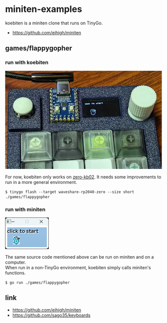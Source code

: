 # miniten-examples

koebiten is a miniten clone that runs on TinyGo.

* https://github.com/eihigh/miniten

## games/flappygopher

### run with koebiten

![](./images/flappygopher.jpg)

For now, koebiten only works on [zero-kb02](https://github.com/sago35/keyboards). It needs some improvements to run in a more general environment.  

```
$ tinygo flash --target waveshare-rp2040-zero --size short ./games/flappygopher
```

### run with miniten

![](./images/flappygopher_miniten.png)

The same source code mentioned above can be run on miniten and on a computer.  
When run in a non-TinyGo environment, koebiten simply calls miniten's functions.  

```
$ go run ./games/flappygopher
```

## link

* https://github.com/eihigh/miniten
* https://github.com/sago35/keyboards
